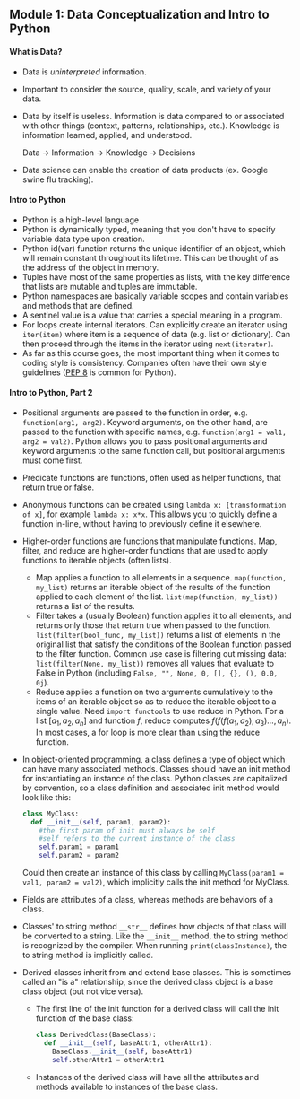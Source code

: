 ## Module 1: Data Conceptualization and Intro to Python

#### What is Data?

- Data is _uninterpreted_ information.

- Important to consider the source, quality, scale, and variety of your data.

- Data by itself is useless. Information is data compared to or associated with other things (context, patterns, relationships, etc.). Knowledge is information learned, applied, and understood.

  Data -> Information -> Knowledge -> Decisions

- Data science can enable the creation of data products (ex. Google swine flu tracking).

#### Intro to Python

- Python is a high-level language
- Python is dynamically typed, meaning that you don't have to specify variable data type upon creation.
- Python id(var) function returns the unique identifier of an object, which will remain constant throughout its lifetime. This can be thought of as the address of the object in memory.
- Tuples have most of the same properties as lists, with the key difference that lists are mutable and tuples are immutable.
- Python namespaces are basically variable scopes and contain variables and methods that are defined.
- A sentinel value is a value that carries a special meaning in a program.
- For loops create internal iterators. Can explicitly create an iterator using `iter(item)` where item is a sequence of data (e.g. list or dictionary). Can then proceed through the items in the iterator using `next(iterator)`.
- As far as this course goes, the most important thing when it comes to coding style is consistency. Companies often have their own style guidelines ([PEP 8](https://www.python.org/dev/peps/pep-0008/) is common for Python).

#### Intro to Python, Part 2

- Positional arguments are passed to the function in order, e.g. `function(arg1, arg2)`. Keyword arguments, on the other hand, are passed to the function with specific names, e.g. `function(arg1 = val1, arg2 = val2)`. Python allows you to pass positional arguments and keyword arguments to the same function call, but positional arguments must come first.

- Predicate functions are functions, often used as helper functions, that return true or false.

- Anonymous functions can be created using `lambda x: [transformation of x]`, for example `lambda x: x*x`. This allows you to quickly define a function in-line, without having to previously define it elsewhere.

- Higher-order functions are functions that manipulate functions. Map, filter, and reduce are higher-order functions that are used to apply functions to iterable objects (often lists).

  - Map applies a function to all elements in a sequence. `map(function, my_list)` returns an iterable object of the results of the function applied to each element of the list. `list(map(function, my_list))` returns a list of the results.
  - Filter takes a (usually Boolean) function applies it to all elements, and returns only those that return true when passed to the function. `list(filter(bool_func, my_list))` returns a list of elements in the original list that satisfy the conditions of the Boolean function passed to the filter function. Common use case is filtering out missing data: `list(filter(None, my_list))` removes all values that evaluate to False in Python (including `False, "", None, 0, [], {}, (), 0.0, 0j`).
  - Reduce applies a function on two arguments cumulatively to the items of an iterable object so as to reduce the iterable object to a single value. Need `import functools` to use reduce in Python. For a list $[a_1, a_2, a_n]$ and function $f$, reduce computes $f(f(f(a_1, a_2), a_3)..., a_n)$. In most cases, a for loop is more clear than using the reduce function.

- In object-oriented programming, a class defines a type of object which can have many associated methods. Classes should have an init method for instantiating an instance of the class. Python classes are capitalized by convention, so a class definition and associated init method would look like this:

  ```python
  class MyClass:
  	def __init__(self, param1, param2):
      #the first param of init must always be self
      #self refers to the current instance of the class
      self.param1 = param1
      self.param2 = param2
  ```

  Could then create an instance of this class by calling `MyClass(param1 = val1, param2 = val2)`, which implicitly calls the init method for MyClass.

- Fields are attributes of a class, whereas methods are behaviors of a class.

- Classes' to string method `__str__` defines how objects of that class will be converted to a string. Like the `__init__` method, the to string method is recognized by the compiler. When running `print(classInstance)`, the to string method is implicitly called.

- Derived classes inherit from and extend base classes. This is sometimes called an "is a" relationship, since the derived class object is a base class object (but not vice versa).

  - The first line of the init function for a derived class will call the init function of the base class:

    ```python
    class DerivedClass(BaseClass):
      def __init__(self, baseAttr1, otherAttr1):
        BaseClass.__init__(self, baseAttr1)
        self.otherAttr1 = otherAttr1
    ```

  - Instances of the derived class will have all the attributes and methods available to instances of the base class.